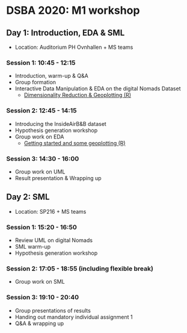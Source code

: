 # DSBA 2020: M1 workshop 

## Day 1: Introduction, EDA & SML
* Location: Auditorium PH Ovnhallen + MS teams

### Session 1: 10:45 - 12:15
* Introduction, warm-up & Q&A
* Group formation
* Interactive Data Manipulation & EDA on the digital Nomads Dataset
  * [Dimensionality Reduction & Geoplotting (R)](https://sds-aau.github.io/SDS-master/M1/Notebooks/exercises/UML_workshop_digital_nomads.nb.html)

### Session 2: 12:45 - 14:15
* Introducing the InsideAirB&B dataset
* Hypothesis generation workshop
* Group work on EDA
  * [Getting started and some geoplotting (R)](https://sds-aau.github.io/SDS-master/M1/Notebooks/exercises/ML_workshop_insideAirBnB.nb.html)


### Session 3: 14:30 - 16:00
* Group work on UML
* Result presentation & Wrapping up


## Day 2: SML
* Location: SP216 + MS teams

### Session 1: 15:20 - 16:50
* Review UML on digital Nomads
* SML warm-up
* Hypothesis generation workshop

### Session 2: 17:05 - 18:55 (including flexible break)
* Group work on SML

### Session 3: 19:10 - 20:40
* Group presentations of results
* Handing out mandatory individual assignment 1
* Q&A & wrapping up
